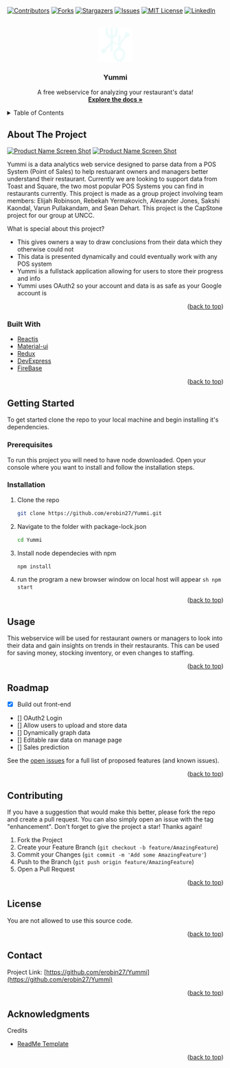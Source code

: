 <div id="top"></div>
<!--
*** Thanks for checking out the Best-README-Template. If you have a suggestion
*** that would make this better, please fork the repo and create a pull request
*** or simply open an issue with the tag "enhancement".
*** Don't forget to give the project a star!
*** Thanks again! Now go create something AMAZING! :D
-->

<!-- PROJECT SHIELDS -->
<!--
*** I'm using markdown "reference style" links for readability.
*** Reference links are enclosed in brackets [ ] instead of parentheses ( ).
*** See the bottom of this document for the declaration of the reference variables
*** for contributors-url, forks-url, etc. This is an optional, concise syntax you may use.
*** https://www.markdownguide.org/basic-syntax/#reference-style-links
-->

[![Contributors][contributors-shield]][contributors-url]
[![Forks][forks-shield]][forks-url]
[![Stargazers][stars-shield]][stars-url]
[![Issues][issues-shield]][issues-url]
[![MIT License][license-shield]][license-url]
[![LinkedIn][linkedin-shield]][linkedin-url]

<!-- PROJECT LOGO -->
<br />
<div align="center">
  <a href="https://github.com/erobin27/Yummi">
    <img src="public/Yummi.svg" alt="Logo" width="80" height="80">
  </a>

  <h3 align="center">Yummi</h3>

  <p align="center">
    A free webservice for analyzing your restaurant's data!
    <br />
    <a href="https://github.com/erobin27/Yummi"><strong>Explore the docs »</strong></a>
    <br />
  </p>
</div>

<!-- TABLE OF CONTENTS -->
<details>
  <summary>Table of Contents</summary>
  <ol>
    <li>
      <a href="#about-the-project">About The Project</a>
      <ul>
        <li><a href="#built-with">Built With</a></li>
      </ul>
    </li>
    <li>
      <a href="#getting-started">Getting Started</a>
      <ul>
        <li><a href="#prerequisites">Prerequisites</a></li>
        <li><a href="#installation">Installation</a></li>
      </ul>
    </li>
    <li><a href="#usage">Usage</a></li>
    <li><a href="#roadmap">Roadmap</a></li>
    <li><a href="#contributing">Contributing</a></li>
    <li><a href="#license">License</a></li>
    <li><a href="#contact">Contact</a></li>
    <li><a href="#acknowledgments">Acknowledgments</a></li>
  </ol>
</details>

<!-- ABOUT THE PROJECT -->

## About The Project

[![Product Name Screen Shot][product-screenshot]]()
[![Product Name Screen Shot][product-screenshot2]]()

Yummi is a data analytics web service designed to parse data from a POS System (Point of Sales) to help restuarant owners and managers better understand their restaurant. Currently we are looking to support data from Toast and Square, the two most popular POS Systems you can find in restaurants currently. This project is made as a group project involving team members: Elijah Robinson, Rebekah Yermakovich, Alexander Jones, Sakshi Kaondal, Varun Pullakandam, and Sean Dehart. This project is the CapStone project for our group at UNCC.

What is special about this project?

- This gives owners a way to draw conclusions from their data which they otherwise could not
- This data is presented dynamically and could eventually work with any POS system
- Yummi is a fullstack application allowing for users to store their progress and info
- Yummi uses OAuth2 so your account and data is as safe as your Google account is

<p align="right">(<a href="#top">back to top</a>)</p>

### Built With

- [Reactjs](https://reactjs.org/)
- [Material-ui](https://mui.com/)
- [Redux](https://redux.js.org/)
- [DevExpress](https://devexpress.github.io/)
- [FireBase](https://firebase.google.com/)

<p align="right">(<a href="#top">back to top</a>)</p>

<!-- GETTING STARTED -->

## Getting Started

To get started clone the repo to your local machine and begin installing it's dependencies.

### Prerequisites

To run this project you will need to have node downloaded. Open your console where you want to install and follow the installation steps.

### Installation

1. Clone the repo
   ```sh
   git clone https://github.com/erobin27/Yummi.git
   ```
2. Navigate to the folder with package-lock.json
   ```sh
   cd Yummi
   ```
3. Install node dependecies with npm
   ```sh
   npm install
   ```
4. run the program a new browser window on local host will appear
`sh npm start `
<p align="right">(<a href="#top">back to top</a>)</p>

<!-- USAGE EXAMPLES -->

## Usage

This webservice will be used for restaurant owners or managers to look into their data and gain insights on trends in their restaurants. This can be used for saving money, stocking inventory, or even changes to staffing.

<p align="right">(<a href="#top">back to top</a>)</p>

<!-- ROADMAP -->

## Roadmap

- [x] Build out front-end
- [] OAuth2 Login
- [] Allow users to upload and store data
- [] Dynamically graph data
- [] Editable raw data on manage page
- [] Sales prediction

See the [open issues](https://github.com/erobin27/Yummi/issues) for a full list of proposed features (and known issues).

<p align="right">(<a href="#top">back to top</a>)</p>

<!-- CONTRIBUTING -->

## Contributing

If you have a suggestion that would make this better, please fork the repo and create a pull request. You can also simply open an issue with the tag "enhancement".
Don't forget to give the project a star! Thanks again!

1. Fork the Project
2. Create your Feature Branch (`git checkout -b feature/AmazingFeature`)
3. Commit your Changes (`git commit -m 'Add some AmazingFeature'`)
4. Push to the Branch (`git push origin feature/AmazingFeature`)
5. Open a Pull Request

<p align="right">(<a href="#top">back to top</a>)</p>

<!-- LICENSE -->

## License

You are not allowed to use this source code.

<p align="right">(<a href="#top">back to top</a>)</p>

<!-- CONTACT -->

## Contact

Project Link: [https://github.com/erobin27/Yummi](https://github.com/erobin27/Yummi)

<p align="right">(<a href="#top">back to top</a>)</p>

<!-- ACKNOWLEDGMENTS -->

## Acknowledgments

Credits

- [ReadMe Template](https://github.com/othneildrew/Best-README-Template/blob/master/README.md)
<!--
- [Choose an Open Source License](https://choosealicense.com)
- [GitHub Emoji Cheat Sheet](https://www.webpagefx.com/tools/emoji-cheat-sheet)
- [Malven's Flexbox Cheatsheet](https://flexbox.malven.co/)
- [Malven's Grid Cheatsheet](https://grid.malven.co/)
- [Img Shields](https://shields.io)
- [GitHub Pages](https://pages.github.com)
- [Font Awesome](https://fontawesome.com)
- [React Icons](https://react-icons.github.io/react-icons/search)
-->
<p align="right">(<a href="#top">back to top</a>)</p>

<!-- MARKDOWN LINKS & IMAGES -->
<!-- https://www.markdownguide.org/basic-syntax/#reference-style-links -->

[contributors-shield]: https://img.shields.io/github/contributors/erobin27/Yummi.svg?style=for-the-badge
[contributors-url]: https://github.com/erobin27/Yummi/graphs/contributors
[forks-shield]: https://img.shields.io/github/forks/erobin27/Yummi.svg?style=for-the-badge
[forks-url]: https://github.com/erobin27/Yummi/network/members
[stars-shield]: https://img.shields.io/github/stars/erobin27/Yummi.svg?style=for-the-badge
[stars-url]: https://github.com/erobin27/Yummi/stargazers
[issues-shield]: https://img.shields.io/github/issues/erobin27/Yummi.svg?style=for-the-badge
[issues-url]: https://github.com/erobin27/Yummi/issues
[license-shield]: https://img.shields.io/github/license/erobin27/Yummi.svg?style=for-the-badge
[license-url]: https://github.com/erobin27/Yummi/blob/master/LICENSE.txt
[linkedin-shield]: https://img.shields.io/badge/-LinkedIn-black.svg?style=for-the-badge&logo=linkedin&colorB=555
[linkedin-url]: https://www.linkedin.com/in/elijah-robinson98/
[product-screenshot]: images/Screenshot.png
[product-screenshot2]: images/Screenshot2.png
